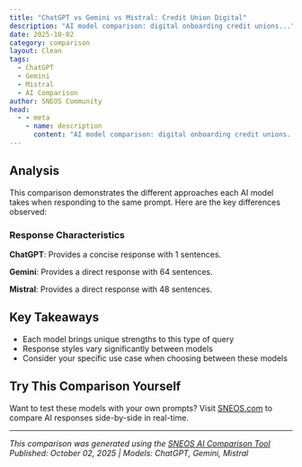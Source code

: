 ```yaml
---
title: "ChatGPT vs Gemini vs Mistral: Credit Union Digital"
description: "AI model comparison: digital onboarding credit unions..."
date: 2025-10-02
category: comparison
layout: Clean
tags:
  - ChatGPT
  - Gemini
  - Mistral
  - AI Comparison
author: SNEOS Community
head:
  - - meta
    - name: description
      content: "AI model comparison: digital onboarding credit unions..."
---
```


<ChatComparison
  title="ChatGPT vs Gemini vs Mistral: Credit Union Digital"
  prompt="digital onboarding credit unions"
  :responses='{
    "ChatGPT": "Error calling OpenAI API.",
    "Gemini": "Digital onboarding for credit unions refers to the process of new members opening accounts and accessing services online, without needing to physically visit a branch. It\u0027s a crucial component of staying competitive in today\u0027s increasingly digital world. Here\u0027s a breakdown of key aspects:\n\n**Why Digital Onboarding Matters for Credit Unions:**\n\n*   **Attract New Members:** Reaching a wider audience, especially younger demographics who prefer online interactions.\n*   **Improve Member Experience:** Providing convenience and a seamless, modern onboarding process.\n*   **Increase Efficiency:** Reducing paperwork, manual processes, and branch traffic.\n*   **Reduce Costs:** Lowering operational expenses associated with traditional onboarding.\n*   **Enhanced Security:** Implementing robust security measures to protect member data.\n*   **Competitive Advantage:** Staying relevant and competitive in the financial services landscape.\n\n**Key Components of a Digital Onboarding Process:**\n\n*   **User-Friendly Online Application:**\n    *   Mobile-responsive design: Works seamlessly on all devices.\n    *   Clear instructions and intuitive navigation.\n    *   Minimal data entry: Autofill options and integration with identity verification services.\n    *   Progress tracking: Allows users to save their progress and resume later.\n*   **Identity Verification:**\n    *   Knowledge-Based Authentication (KBA): Asking questions based on public records.\n    *   Document Verification: Uploading photos of driver\u0027s licenses, passports, or other IDs.\n    *   Facial Recognition: Matching a selfie to the photo on the uploaded ID.\n    *   Address Verification: Matching the provided address to official records.\n    *   Integration with fraud prevention databases.\n*   **Account Funding:**\n    *   Electronic transfers from other financial institutions.\n    *   Debit/Credit card funding.\n    *   Mobile check deposit.\n*   **E-Signature Capabilities:**\n    *   Allowing members to electronically sign documents and agreements.\n*   **Automated Workflow:**\n    *   Streamlining the onboarding process with automated tasks and notifications.\n    *   Reducing manual intervention and potential errors.\n*   **Personalization:**\n    *   Tailoring the onboarding experience based on member demographics and needs.\n    *   Offering personalized product recommendations.\n*   **Customer Support:**\n    *   Providing readily available support through chat, email, or phone.\n    *   Offering FAQs and tutorials to guide members through the process.\n*   **Integration with Core Banking Systems:**\n    *   Seamlessly integrating the digital onboarding platform with the credit union\u0027s core banking system.\n    *   Ensuring accurate and timely data transfer.\n*   **Compliance:**\n    *   Ensuring compliance with regulations such as KYC (Know Your Customer) and AML (Anti-Money Laundering).\n    *   Implementing robust security measures to protect member data.\n*   **Mobile App Integration:**\n    *   Integrating digital onboarding directly within the credit union\u0027s mobile app for a seamless experience.\n*   **Post-Onboarding:**\n    *   Welcoming new members with personalized messages and information about available services.\n    *   Providing ongoing support and guidance to help members make the most of their accounts.\n    *   Cross-selling relevant products and services.\n\n**Considerations for Credit Unions:**\n\n*   **Member Demographics:**  Understanding the digital literacy and preferences of your target audience.\n*   **Technology Infrastructure:** Ensuring that your existing systems can support digital onboarding.\n*   **Security and Fraud Prevention:** Implementing robust security measures to protect member data and prevent fraud.\n*   **Compliance:** Staying up-to-date with the latest regulations.\n*   **Integration with Existing Systems:** Seamlessly integrating the digital onboarding platform with your core banking system and other systems.\n*   **Budget:** Allocating sufficient resources to invest in a high-quality digital onboarding solution.\n*   **Vendor Selection:** Choosing a reputable vendor with a proven track record of success.\n*   **User Testing:** Conducting user testing to identify and address any usability issues.\n*   **Ongoing Optimization:** Continuously monitoring and optimizing the digital onboarding process to improve the member experience.\n\n**Examples of Digital Onboarding Technologies and Solutions:**\n\n*   **Fintech Companies:** Companies specializing in digital onboarding solutions for financial institutions (e.g., Alloy, MANTL, Q2, MeridianLink).\n*   **Identity Verification Platforms:** Services that verify identities using various methods (e.g., Jumio, Socure, Trulioo).\n*   **E-Signature Solutions:** Platforms that allow members to electronically sign documents (e.g., DocuSign, HelloSign).\n*   **Customer Relationship Management (CRM) Systems:**  To track and manage member interactions.\n\n**Best Practices for Digital Onboarding:**\n\n*   **Keep it simple:**  Make the process as easy and intuitive as possible.\n*   **Be transparent:**  Clearly explain the steps involved and what information is required.\n*   **Provide support:**  Offer readily available support to answer questions and address any issues.\n*   **Personalize the experience:**  Tailor the onboarding process to the individual member\u0027s needs.\n*   **Gather feedback:**  Solicit feedback from new members to identify areas for improvement.\n*   **Comply with regulations:** Ensure compliance with all relevant regulations.\n*   **Security is paramount:** Prioritize security to protect member data and prevent fraud.\n*   **Measure and optimize:** Track key metrics and continuously optimize the onboarding process.\n\n**In conclusion, digital onboarding is a critical investment for credit unions seeking to grow their membership, improve the member experience, and remain competitive. By carefully planning and implementing a well-designed digital onboarding process, credit unions can attract new members, increase efficiency, and build stronger relationships with their members.**\n",
    "Mistral": "Digital onboarding for credit unions involves leveraging technology to streamline the process of welcoming new members and setting up their accounts. This approach not only enhances the member experience but also improves operational efficiency. Here are some key components and best practices for digital onboarding in credit unions:\n\n### Key Components of Digital Onboarding\n\n1. **Online Application Forms**:\n   - **User-Friendly Interface**: Ensure the application forms are easy to navigate and complete.\n   - **Mobile Optimization**: Make sure the forms are accessible and functional on mobile devices.\n\n2. **Identity Verification**:\n   - **KYC (Know Your Customer)**: Implement robust identity verification processes, including document uploads and biometric authentication.\n   - **Fraud Detection**: Use advanced fraud detection tools to ensure the authenticity of new members.\n\n3. **Automated Workflows**:\n   - **Approval Process**: Automate the approval process to reduce wait times.\n   - **Document Generation**: Automatically generate and send necessary documents like welcome letters, terms and conditions, and account statements.\n\n4. **E-Signatures**:\n   - **Legal Compliance**: Ensure e-signatures are legally binding and compliant with regulations.\n   - **Convenience**: Allow members to sign documents electronically, reducing the need for physical paperwork.\n\n5. **Integration with Core Systems**:\n   - **Seamless Data Flow**: Integrate the onboarding process with core banking systems to ensure seamless data flow and accurate record-keeping.\n   - **Real-Time Updates**: Provide real-time updates on the status of the application and account setup.\n\n6. **Member Communication**:\n   - **Welcome Emails**: Send personalized welcome emails with essential information and next steps.\n   - **Follow-Up Communication**: Use automated follow-up emails or SMS to keep members engaged and informed.\n\n7. **Educational Resources**:\n   - **Onboarding Guides**: Provide guides and tutorials to help new members understand their accounts and services.\n   - **FAQs and Support**: Offer FAQs and easy access to customer support for any questions or issues.\n\n### Best Practices for Digital Onboarding\n\n1. **Simplify the Process**:\n   - **Minimize Steps**: Reduce the number of steps required to complete the onboarding process.\n   - **Clear Instructions**: Provide clear and concise instructions at each stage.\n\n2. **Personalize the Experience**:\n   - **Tailored Content**: Use data to personalize the onboarding experience based on the member\u0027s needs and preferences.\n   - **Segmented Communication**: Segment communication to deliver relevant information to different member groups.\n\n3. **Ensure Security and Compliance**:\n   - **Data Protection**: Implement strong data protection measures to safeguard member information.\n   - **Regulatory Compliance**: Ensure all processes comply with relevant regulations and standards.\n\n4. **Leverage Analytics**:\n   - **Track Performance**: Use analytics to track the performance of the onboarding process and identify areas for improvement.\n   - **Member Feedback**: Collect and analyze member feedback to enhance the onboarding experience.\n\n5. **Continuous Improvement**:\n   - **Regular Updates**: Regularly update the onboarding process based on feedback and performance data.\n   - **Innovation**: Stay updated with the latest technologies and trends in digital onboarding to continuously improve the process.\n\n### Benefits of Digital Onboarding\n\n1. **Enhanced Member Experience**:\n   - **Convenience**: Provides a convenient and efficient way for members to join and set up their accounts.\n   - **Engagement**: Increases member engagement through personalized and timely communication.\n\n2. **Operational Efficiency**:\n   - **Reduced Manual Work**: Automates many of the manual processes involved in onboarding, reducing errors and saving time.\n   - **Scalability**: Allows credit unions to handle a larger volume of new members without increasing staff.\n\n3. **Cost Savings**:\n   - **Lower Operational Costs**: Reduces the need for physical paperwork and manual processing, leading to cost savings.\n   - **Improved Retention**: Enhances member retention through a positive onboarding experience, reducing the cost of acquiring new members.\n\nBy implementing a robust digital onboarding process, credit unions can provide a seamless and efficient experience for new members, while also improving their operational efficiency and compliance."
  }'
  published-date="09:19"
/>

## Analysis

This comparison demonstrates the different approaches each AI model takes when responding to the same prompt. Here are the key differences observed:

### Response Characteristics

**ChatGPT**: Provides a concise response with 1 sentences. 

**Gemini**: Provides a direct response with 64 sentences. 

**Mistral**: Provides a direct response with 48 sentences. 

## Key Takeaways

- Each model brings unique strengths to this type of query
- Response styles vary significantly between models
- Consider your specific use case when choosing between these models

## Try This Comparison Yourself

Want to test these models with your own prompts? Visit [SNEOS.com](https://sneos.com) to compare AI responses side-by-side in real-time.

---

*This comparison was generated using the [SNEOS AI Comparison Tool](https://sneos.com)*
*Published: October 02, 2025 | Models: ChatGPT, Gemini, Mistral*
